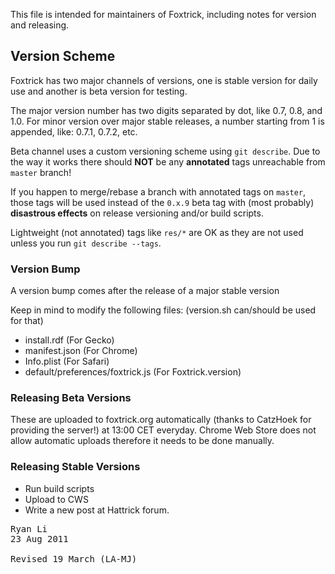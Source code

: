 This file is intended for maintainers of Foxtrick, including notes for version and releasing.

## Version Scheme
Foxtrick has two major channels of versions, one is stable version for daily use and another is beta version for testing.

The major version number has two digits separated by dot, like 0.7, 0.8, and 1.0.
For minor version over major stable releases, a number starting from 1 is appended, like: 0.7.1, 0.7.2, etc.

Beta channel uses a custom versioning scheme using `git describe`. Due to the way it works there should **NOT** be any **annotated** tags unreachable from `master` branch! 

If you happen to merge/rebase a branch with annotated tags on `master`, those tags will be used instead of the `0.x.9` beta tag with (most probably) **disastrous effects** on release versioning and/or build scripts.

Lightweight (not annotated) tags like `res/*` are OK as they are not used unless you run `git describe --tags`.

### Version Bump
A version bump comes after the release of a major stable version

Keep in mind to modify the following files: (version.sh can/should be used for that)
* install.rdf (For Gecko)
* manifest.json (For Chrome)
* Info.plist (For Safari)
* default/preferences/foxtrick.js (For Foxtrick.version)

### Releasing Beta Versions
These are uploaded to foxtrick.org automatically (thanks to CatzHoek for providing the server!) at 13:00 CET everyday.
Chrome Web Store does not allow automatic uploads therefore it needs to be done manually.

### Releasing Stable Versions
* Run build scripts
* Upload to CWS
* Write a new post at Hattrick forum.

<pre>
Ryan Li <ryan@ryanium.com>
23 Aug 2011

Revised 19 March (LA-MJ)
</pre>
